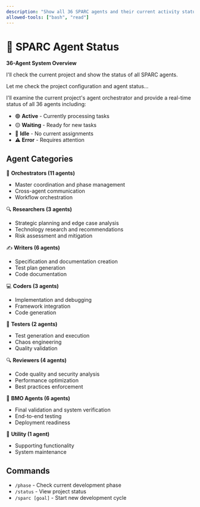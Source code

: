 ```yaml
---
description: "Show all 36 SPARC agents and their current activity status"
allowed-tools: ["bash", "read"]
---
```


# 🤖 SPARC Agent Status

**36-Agent System Overview**

I'll check the current project and show the status of all SPARC agents.

Let me check the project configuration and agent status...

I'll examine the current project's agent orchestrator and provide a real-time status of all 36 agents including:

- 🟢 **Active** - Currently processing tasks
- 🟡 **Waiting** - Ready for new tasks  
- 🔴 **Idle** - No current assignments
- ⚠️ **Error** - Requires attention

## Agent Categories

🎯 **Orchestrators (11 agents)**
- Master coordination and phase management
- Cross-agent communication
- Workflow orchestration

🔍 **Researchers (3 agents)**  
- Strategic planning and edge case analysis
- Technology research and recommendations
- Risk assessment and mitigation

✍️ **Writers (6 agents)**
- Specification and documentation creation
- Test plan generation
- Code documentation

💻 **Coders (3 agents)**
- Implementation and debugging
- Framework integration
- Code generation

🧪 **Testers (2 agents)**
- Test generation and execution
- Chaos engineering
- Quality validation

🔍 **Reviewers (4 agents)**
- Code quality and security analysis
- Performance optimization
- Best practices enforcement

🎯 **BMO Agents (6 agents)**
- Final validation and system verification  
- End-to-end testing
- Deployment readiness

🔧 **Utility (1 agent)**
- Supporting functionality
- System maintenance

## Commands

- `/phase` - Check current development phase
- `/status` - View project status  
- `/sparc [goal]` - Start new development cycle
